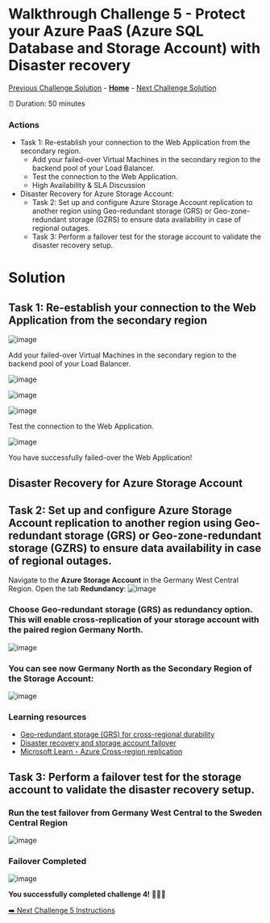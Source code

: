 # Walkthrough Challenge 5 - Protect your Azure PaaS (Azure SQL Database and Storage Account) with Disaster recovery

[Previous Challenge Solution](../challenge-04/solution-04.md) - **[Home](../../Readme.md)** - [Next Challenge Solution](../challenge-06/solution-06.md)

⏰ Duration: 50 minutes


### Actions
* Task 1: Re-establish your connection to the Web Application from the secondary region.
  * Add your failed-over Virtual Machines in the secondary region to the backend pool of your Load Balancer.
  * Test the connection to the Web Application.
  * High Availability & SLA Discussion
* Disaster Recovery for Azure Storage Account:
  * Task 2: Set up and configure Azure Storage Account replication to another region using Geo-redundant storage (GRS) or Geo-zone-redundant storage (GZRS) to ensure data availability in case of regional outages.
  * Task 3: Perform a failover test for the storage account to validate the disaster recovery setup.


# Solution

## Task 1: Re-establish your connection to the Web Application from the secondary region

![image](./img/027.png)

Add your failed-over Virtual Machines in the secondary region to the backend pool of your Load Balancer.

![image](./img/028.png)

![image](./img/029.png)

![image](./img/030.png)

Test the connection to the Web Application.

![image](./img/031.png)

You have successfully failed-over the Web Application!

## Disaster Recovery for Azure Storage Account

## Task 2: Set up and configure Azure Storage Account replication to another region using Geo-redundant storage (GRS) or Geo-zone-redundant storage (GZRS) to ensure data availability in case of regional outages.

Navigate to the **Azure Storage Account** in the Germany West Central Region. Open the tab **Redundancy**:
![image](./img/01.png)

### Choose Geo-redundant storage (GRS) as redundancy option. This will enable cross-replication of your storage account with the paired region Germany North. 
![image](./img/02.png)

### You can see now Germany North as the Secondary Region of the Storage Account:
![image](./img/11.png)

### Learning resources
* [Geo-redundant storage (GRS) for cross-regional durability](https://learn.microsoft.com/en-us/azure/storage/common/storage-redundancy-grs)
* [Disaster recovery and storage account failover](https://learn.microsoft.com/en-us/azure/storage/common/storage-disaster-recovery-guidance)
* [Microsoft Learn - Azure Cross-region replication](https://learn.microsoft.com/en-us/azure/reliability/cross-region-replication-azure#cross-region-replication)

## Task 3: Perform a failover test for the storage account to validate the disaster recovery setup.

### Run the test failover from Germany West Central to the Sweden Central Region
![image](./img/12.png)

### Failover Completed
![image](./img/13.png)

**You successfully completed challenge 4!** 🚀🚀🚀

[➡️ Next Challenge 5 Instructions](../../challenges/05_challenge.md)